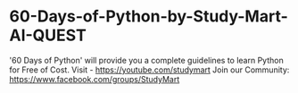 # 60-Days-of-Python-by-Study-Mart-AI-QUEST
'60 Days of Python' will provide you a complete guidelines to learn Python for Free of Cost. Visit - https://youtube.com/studymart
Join our Community: https://www.facebook.com/groups/StudyMart
